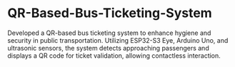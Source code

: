 # QR-Based-Bus-Ticketing-System
Developed a QR-based bus ticketing system to enhance hygiene and security in public transportation. Utilizing ESP32-S3 Eye, Arduino Uno, and ultrasonic sensors, the system detects approaching passengers and displays a QR code for ticket validation, allowing contactless interaction. 
